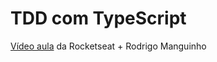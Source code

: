# TDD com TypeScript

[Vídeo aula](https://www.youtube.com/watch?v=sg1zFpNM5Jw) da
Rocketseat + Rodrigo Manguinho
